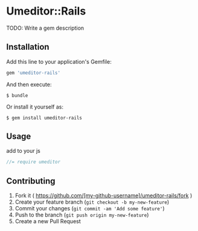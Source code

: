 # Umeditor::Rails

TODO: Write a gem description

## Installation

Add this line to your application's Gemfile:

```ruby
gem 'umeditor-rails'
```

And then execute:

    $ bundle

Or install it yourself as:

    $ gem install umeditor-rails

## Usage

add to your js 

```js
//= require umeditor
```

## Contributing

1. Fork it ( https://github.com/[my-github-username]/umeditor-rails/fork )
2. Create your feature branch (`git checkout -b my-new-feature`)
3. Commit your changes (`git commit -am 'Add some feature'`)
4. Push to the branch (`git push origin my-new-feature`)
5. Create a new Pull Request
